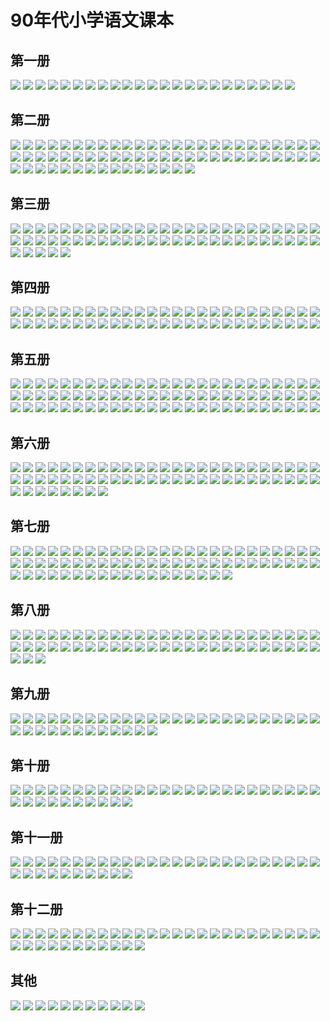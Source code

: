 # 90年代小学语文课本

## 第一册
![](/book/pic_001.png)
![](/book/pic_002.png)
![](/book/pic_003.png)
![](/book/pic_004.png)
![](/book/pic_005.png)
![](/book/pic_006.png)
![](/book/pic_007.png)
![](/book/pic_008.png)
![](/book/pic_009.png)
![](/book/pic_010.png)
![](/book/pic_011.png)
![](/book/pic_012.png)
![](/book/pic_013.png)
![](/book/pic_014.png)
![](/book/pic_015.png)
![](/book/pic_016.png)
![](/book/pic_017.png)
![](/book/pic_018.png)
![](/book/pic_019.png)
![](/book/pic_020.png)
![](/book/pic_021.png)
![](/book/pic_022.png)
![](/book/pic_023.png)

## 第二册
![](/book/pic_024.png)
![](/book/pic_025.png)
![](/book/pic_026.png)
![](/book/pic_027.png)
![](/book/pic_028.png)
![](/book/pic_029.png)
![](/book/pic_030.png)
![](/book/pic_031.png)
![](/book/pic_032.png)
![](/book/pic_033.png)
![](/book/pic_034.png)
![](/book/pic_035.png)
![](/book/pic_036.png)
![](/book/pic_037.png)
![](/book/pic_038.png)
![](/book/pic_039.png)
![](/book/pic_040.png)
![](/book/pic_041.png)
![](/book/pic_042.png)
![](/book/pic_043.png)
![](/book/pic_044.png)
![](/book/pic_045.png)
![](/book/pic_046.png)
![](/book/pic_047.png)
![](/book/pic_048.png)
![](/book/pic_049.png)
![](/book/pic_050.png)
![](/book/pic_051.png)
![](/book/pic_052.png)
![](/book/pic_053.png)
![](/book/pic_054.png)
![](/book/pic_055.png)
![](/book/pic_056.png)
![](/book/pic_057.png)
![](/book/pic_058.png)
![](/book/pic_059.png)
![](/book/pic_060.png)
![](/book/pic_061.png)
![](/book/pic_062.png)
![](/book/pic_063.png)
![](/book/pic_064.png)
![](/book/pic_065.png)
![](/book/pic_066.png)
![](/book/pic_067.png)
![](/book/pic_068.png)
![](/book/pic_069.png)
![](/book/pic_070.png)
![](/book/pic_071.png)
![](/book/pic_072.png)
![](/book/pic_073.png)
![](/book/pic_074.png)
![](/book/pic_075.png)
![](/book/pic_076.png)
![](/book/pic_077.png)
![](/book/pic_078.png)
![](/book/pic_079.png)
![](/book/pic_080.png)
![](/book/pic_081.png)
![](/book/pic_082.png)
![](/book/pic_083.png)
![](/book/pic_084.png)
![](/book/pic_085.png)
![](/book/pic_086.png)
![](/book/pic_087.png)
![](/book/pic_088.png)

## 第三册
![](/book/pic_089.png)
![](/book/pic_090.png)
![](/book/pic_091.png)
![](/book/pic_092.png)
![](/book/pic_093.png)
![](/book/pic_094.png)
![](/book/pic_095.png)
![](/book/pic_096.png)
![](/book/pic_097.png)
![](/book/pic_098.png)
![](/book/pic_099.png)
![](/book/pic_100.png)
![](/book/pic_101.png)
![](/book/pic_102.png)
![](/book/pic_103.png)
![](/book/pic_104.png)
![](/book/pic_105.png)
![](/book/pic_106.png)
![](/book/pic_107.png)
![](/book/pic_108.png)
![](/book/pic_109.png)
![](/book/pic_110.png)
![](/book/pic_111.png)
![](/book/pic_112.png)
![](/book/pic_113.png)
![](/book/pic_114.png)
![](/book/pic_115.png)
![](/book/pic_116.png)
![](/book/pic_117.png)
![](/book/pic_118.png)
![](/book/pic_119.png)
![](/book/pic_120.png)
![](/book/pic_121.png)
![](/book/pic_122.png)
![](/book/pic_123.png)
![](/book/pic_124.png)
![](/book/pic_125.png)
![](/book/pic_126.png)
![](/book/pic_127.png)
![](/book/pic_128.png)
![](/book/pic_129.png)
![](/book/pic_130.png)
![](/book/pic_131.png)
![](/book/pic_132.png)
![](/book/pic_133.png)
![](/book/pic_134.png)
![](/book/pic_135.png)
![](/book/pic_136.png)
![](/book/pic_137.png)
![](/book/pic_138.png)
![](/book/pic_139.png)
![](/book/pic_140.png)
![](/book/pic_141.png)
![](/book/pic_142.png)
![](/book/pic_143.png)

## 第四册
![](/book/pic_144.png)
![](/book/pic_145.png)
![](/book/pic_146.png)
![](/book/pic_147.png)
![](/book/pic_148.png)
![](/book/pic_149.png)
![](/book/pic_150.png)
![](/book/pic_151.png)
![](/book/pic_152.png)
![](/book/pic_153.png)
![](/book/pic_154.png)
![](/book/pic_155.png)
![](/book/pic_156.png)
![](/book/pic_157.png)
![](/book/pic_158.png)
![](/book/pic_159.png)
![](/book/pic_160.png)
![](/book/pic_161.png)
![](/book/pic_162.png)
![](/book/pic_163.png)
![](/book/pic_164.png)
![](/book/pic_165.png)
![](/book/pic_166.png)
![](/book/pic_167.png)
![](/book/pic_168.png)
![](/book/pic_169.png)
![](/book/pic_170.png)
![](/book/pic_171.png)
![](/book/pic_172.png)
![](/book/pic_173.png)
![](/book/pic_174.png)
![](/book/pic_175.png)
![](/book/pic_176.png)
![](/book/pic_177.png)
![](/book/pic_178.png)
![](/book/pic_179.png)
![](/book/pic_180.png)
![](/book/pic_181.png)
![](/book/pic_182.png)
![](/book/pic_183.png)
![](/book/pic_184.png)
![](/book/pic_185.png)
![](/book/pic_186.png)
![](/book/pic_187.png)
![](/book/pic_188.png)
![](/book/pic_189.png)
![](/book/pic_190.png)
![](/book/pic_191.png)
![](/book/pic_192.png)
![](/book/pic_193.png)

## 第五册
![](/book/pic_194.png)
![](/book/pic_195.png)
![](/book/pic_196.png)
![](/book/pic_197.png)
![](/book/pic_198.png)
![](/book/pic_199.png)
![](/book/pic_200.png)
![](/book/pic_201.png)
![](/book/pic_202.png)
![](/book/pic_203.png)
![](/book/pic_204.png)
![](/book/pic_205.png)
![](/book/pic_206.png)
![](/book/pic_207.png)
![](/book/pic_208.png)
![](/book/pic_209.png)
![](/book/pic_210.png)
![](/book/pic_211.png)
![](/book/pic_212.png)
![](/book/pic_213.png)
![](/book/pic_214.png)
![](/book/pic_215.png)
![](/book/pic_216.png)
![](/book/pic_217.png)
![](/book/pic_218.png)
![](/book/pic_219.png)
![](/book/pic_220.png)
![](/book/pic_221.png)
![](/book/pic_222.png)
![](/book/pic_223.png)
![](/book/pic_224.png)
![](/book/pic_225.png)
![](/book/pic_226.png)
![](/book/pic_227.png)
![](/book/pic_228.png)
![](/book/pic_229.png)
![](/book/pic_230.png)
![](/book/pic_231.png)
![](/book/pic_232.png)
![](/book/pic_233.png)
![](/book/pic_234.png)
![](/book/pic_235.png)
![](/book/pic_236.png)
![](/book/pic_237.png)
![](/book/pic_238.png)
![](/book/pic_239.png)
![](/book/pic_240.png)
![](/book/pic_241.png)
![](/book/pic_242.png)
![](/book/pic_243.png)
![](/book/pic_244.png)
![](/book/pic_245.png)
![](/book/pic_246.png)
![](/book/pic_247.png)
![](/book/pic_248.png)
![](/book/pic_249.png)
![](/book/pic_250.png)
![](/book/pic_251.png)
![](/book/pic_252.png)
![](/book/pic_253.png)
![](/book/pic_254.png)
![](/book/pic_255.png)
![](/book/pic_256.png)
![](/book/pic_257.png)
![](/book/pic_258.png)
![](/book/pic_259.png)
![](/book/pic_260.png)
![](/book/pic_261.png)
![](/book/pic_262.png)
![](/book/pic_263.png)
![](/book/pic_264.png)
![](/book/pic_265.png)
![](/book/pic_266.png)
![](/book/pic_267.png)
![](/book/pic_268.png)

## 第六册
![](/book/pic_269.png)
![](/book/pic_270.png)
![](/book/pic_271.png)
![](/book/pic_272.png)
![](/book/pic_273.png)
![](/book/pic_274.png)
![](/book/pic_275.png)
![](/book/pic_276.png)
![](/book/pic_277.png)
![](/book/pic_278.png)
![](/book/pic_279.png)
![](/book/pic_280.png)
![](/book/pic_281.png)
![](/book/pic_282.png)
![](/book/pic_283.png)
![](/book/pic_284.png)
![](/book/pic_285.png)
![](/book/pic_286.png)
![](/book/pic_287.png)
![](/book/pic_288.png)
![](/book/pic_289.png)
![](/book/pic_290.png)
![](/book/pic_291.png)
![](/book/pic_292.png)
![](/book/pic_293.png)
![](/book/pic_294.png)
![](/book/pic_295.png)
![](/book/pic_296.png)
![](/book/pic_297.png)
![](/book/pic_298.png)
![](/book/pic_299.png)
![](/book/pic_300.png)
![](/book/pic_301.png)
![](/book/pic_302.png)
![](/book/pic_303.png)
![](/book/pic_304.png)
![](/book/pic_305.png)
![](/book/pic_306.png)
![](/book/pic_307.png)
![](/book/pic_308.png)
![](/book/pic_309.png)
![](/book/pic_310.png)
![](/book/pic_311.png)
![](/book/pic_312.png)
![](/book/pic_313.png)
![](/book/pic_314.png)
![](/book/pic_315.png)
![](/book/pic_316.png)
![](/book/pic_317.png)
![](/book/pic_318.png)
![](/book/pic_319.png)
![](/book/pic_320.png)
![](/book/pic_321.png)
![](/book/pic_322.png)
![](/book/pic_323.png)
![](/book/pic_324.png)
![](/book/pic_325.png)
![](/book/pic_326.png)

## 第七册
![](/book/pic_327.png)
![](/book/pic_328.png)
![](/book/pic_329.png)
![](/book/pic_330.png)
![](/book/pic_331.png)
![](/book/pic_332.png)
![](/book/pic_333.png)
![](/book/pic_334.png)
![](/book/pic_335.png)
![](/book/pic_336.png)
![](/book/pic_337.png)
![](/book/pic_338.png)
![](/book/pic_339.png)
![](/book/pic_340.png)
![](/book/pic_341.png)
![](/book/pic_342.png)
![](/book/pic_343.png)
![](/book/pic_344.png)
![](/book/pic_345.png)
![](/book/pic_346.png)
![](/book/pic_347.png)
![](/book/pic_348.png)
![](/book/pic_349.png)
![](/book/pic_350.png)
![](/book/pic_351.png)
![](/book/pic_352.png)
![](/book/pic_353.png)
![](/book/pic_354.png)
![](/book/pic_355.png)
![](/book/pic_356.png)
![](/book/pic_357.png)
![](/book/pic_358.png)
![](/book/pic_359.png)
![](/book/pic_360.png)
![](/book/pic_361.png)
![](/book/pic_362.png)
![](/book/pic_363.png)
![](/book/pic_364.png)
![](/book/pic_365.png)
![](/book/pic_366.png)
![](/book/pic_367.png)
![](/book/pic_368.png)
![](/book/pic_369.png)
![](/book/pic_370.png)
![](/book/pic_371.png)
![](/book/pic_372.png)
![](/book/pic_373.png)
![](/book/pic_374.png)
![](/book/pic_375.png)
![](/book/pic_376.png)
![](/book/pic_377.png)
![](/book/pic_378.png)
![](/book/pic_379.png)
![](/book/pic_380.png)
![](/book/pic_381.png)
![](/book/pic_382.png)
![](/book/pic_383.png)
![](/book/pic_384.png)
![](/book/pic_385.png)
![](/book/pic_386.png)
![](/book/pic_387.png)
![](/book/pic_388.png)
![](/book/pic_389.png)
![](/book/pic_390.png)
![](/book/pic_391.png)
![](/book/pic_392.png)
![](/book/pic_393.png)
![](/book/pic_394.png)

## 第八册
![](/book/pic_395.png)
![](/book/pic_396.png)
![](/book/pic_397.png)
![](/book/pic_398.png)
![](/book/pic_399.png)
![](/book/pic_400.png)
![](/book/pic_401.png)
![](/book/pic_402.png)
![](/book/pic_403.png)
![](/book/pic_404.png)
![](/book/pic_405.png)
![](/book/pic_406.png)
![](/book/pic_407.png)
![](/book/pic_408.png)
![](/book/pic_409.png)
![](/book/pic_410.png)
![](/book/pic_411.png)
![](/book/pic_412.png)
![](/book/pic_413.png)
![](/book/pic_414.png)
![](/book/pic_415.png)
![](/book/pic_416.png)
![](/book/pic_417.png)
![](/book/pic_418.png)
![](/book/pic_419.png)
![](/book/pic_420.png)
![](/book/pic_421.png)
![](/book/pic_422.png)
![](/book/pic_423.png)
![](/book/pic_424.png)
![](/book/pic_425.png)
![](/book/pic_426.png)
![](/book/pic_427.png)
![](/book/pic_428.png)
![](/book/pic_429.png)
![](/book/pic_430.png)
![](/book/pic_431.png)
![](/book/pic_432.png)
![](/book/pic_433.png)
![](/book/pic_434.png)
![](/book/pic_435.png)
![](/book/pic_436.png)
![](/book/pic_437.png)
![](/book/pic_438.png)
![](/book/pic_439.png)
![](/book/pic_440.png)
![](/book/pic_441.png)
![](/book/pic_442.png)
![](/book/pic_443.png)
![](/book/pic_444.png)
![](/book/pic_445.png)
![](/book/pic_446.png)
![](/book/pic_447.png)

## 第九册
![](/book/pic_448.png)
![](/book/pic_449.png)
![](/book/pic_450.png)
![](/book/pic_451.png)
![](/book/pic_452.png)
![](/book/pic_453.png)
![](/book/pic_454.png)
![](/book/pic_455.png)
![](/book/pic_456.png)
![](/book/pic_457.png)
![](/book/pic_458.png)
![](/book/pic_459.png)
![](/book/pic_460.png)
![](/book/pic_461.png)
![](/book/pic_462.png)
![](/book/pic_463.png)
![](/book/pic_464.png)
![](/book/pic_465.png)
![](/book/pic_466.png)
![](/book/pic_467.png)
![](/book/pic_468.png)
![](/book/pic_469.png)
![](/book/pic_470.png)
![](/book/pic_471.png)
![](/book/pic_472.png)
![](/book/pic_473.png)
![](/book/pic_474.png)
![](/book/pic_475.png)
![](/book/pic_476.png)
![](/book/pic_477.png)
![](/book/pic_478.png)
![](/book/pic_479.png)
![](/book/pic_480.png)
![](/book/pic_481.png)
![](/book/pic_482.png)
![](/book/pic_483.png)
![](/book/pic_484.png)

## 第十册
![](/book/pic_485.png)
![](/book/pic_486.png)
![](/book/pic_487.png)
![](/book/pic_488.png)
![](/book/pic_489.png)
![](/book/pic_490.png)
![](/book/pic_491.png)
![](/book/pic_492.png)
![](/book/pic_493.png)
![](/book/pic_494.png)
![](/book/pic_495.png)
![](/book/pic_496.png)
![](/book/pic_497.png)
![](/book/pic_498.png)
![](/book/pic_499.png)
![](/book/pic_500.png)
![](/book/pic_501.png)
![](/book/pic_502.png)
![](/book/pic_503.png)
![](/book/pic_504.png)
![](/book/pic_505.png)
![](/book/pic_506.png)
![](/book/pic_507.png)
![](/book/pic_508.png)
![](/book/pic_509.png)
![](/book/pic_510.png)
![](/book/pic_511.png)
![](/book/pic_512.png)
![](/book/pic_513.png)
![](/book/pic_514.png)
![](/book/pic_515.png)
![](/book/pic_516.png)
![](/book/pic_517.png)
![](/book/pic_518.png)
![](/book/pic_519.png)

## 第十一册
![](/book/pic_520.png)
![](/book/pic_521.png)
![](/book/pic_522.png)
![](/book/pic_523.png)
![](/book/pic_524.png)
![](/book/pic_525.png)
![](/book/pic_526.png)
![](/book/pic_527.png)
![](/book/pic_528.png)
![](/book/pic_529.png)
![](/book/pic_530.png)
![](/book/pic_531.png)
![](/book/pic_532.png)
![](/book/pic_533.png)
![](/book/pic_534.png)
![](/book/pic_535.png)
![](/book/pic_536.png)
![](/book/pic_537.png)
![](/book/pic_538.png)
![](/book/pic_539.png)
![](/book/pic_540.png)
![](/book/pic_541.png)
![](/book/pic_542.png)
![](/book/pic_543.png)
![](/book/pic_544.png)
![](/book/pic_545.png)
![](/book/pic_546.png)
![](/book/pic_547.png)
![](/book/pic_548.png)
![](/book/pic_549.png)
![](/book/pic_550.png)
![](/book/pic_551.png)
![](/book/pic_552.png)
![](/book/pic_553.png)
![](/book/pic_554.png)

## 第十二册
![](/book/pic_555.png)
![](/book/pic_556.png)
![](/book/pic_557.png)
![](/book/pic_558.png)
![](/book/pic_559.png)
![](/book/pic_560.png)
![](/book/pic_561.png)
![](/book/pic_562.png)
![](/book/pic_563.png)
![](/book/pic_564.png)
![](/book/pic_565.png)
![](/book/pic_566.png)
![](/book/pic_567.png)
![](/book/pic_568.png)
![](/book/pic_569.png)
![](/book/pic_570.png)
![](/book/pic_571.png)
![](/book/pic_572.png)
![](/book/pic_573.png)
![](/book/pic_574.png)
![](/book/pic_575.png)
![](/book/pic_576.png)
![](/book/pic_577.png)
![](/book/pic_578.png)
![](/book/pic_579.png)
![](/book/pic_580.png)
![](/book/pic_581.png)
![](/book/pic_582.png)
![](/book/pic_583.png)
![](/book/pic_584.png)
![](/book/pic_585.png)
![](/book/pic_586.png)
![](/book/pic_587.png)
![](/book/pic_588.png)
![](/book/pic_589.png)
![](/book/pic_590.png)

## 其他
![](/book/pic_591.png)
![](/book/pic_592.png)
![](/book/pic_593.png)
![](/book/pic_594.png)
![](/book/pic_595.png)
![](/book/pic_596.png)
![](/book/pic_597.png)
![](/book/pic_598.png)
![](/book/pic_599.png)
![](/book/pic_600.png)
![](/book/pic_601.png)
























